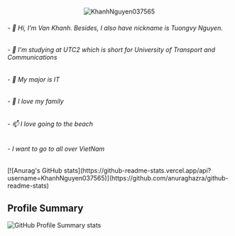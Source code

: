 <p align="center"> <img src="https://t3.ftcdn.net/jpg/03/29/36/40/360_F_329364028_wVuGGblS5BxfbbQYiPMZzpzOuAYUBkzx.jpg" alt=""> </p>
<p align="center"> <img src="https://komarev.com/ghpvc/?username=KhanhNguyen037565&label=Views&color=blue&style=plastic" alt="KhanhNguyen037565" /> </p>




<p >
<h6>- 👋 Hi, I’m Van Khanh. Besides, I also have nickname is Tuongvy Nguyen. </h6>
<h6>- 👀 I'm studying at UTC2 which is short for University of Transport and Communications </h6>
<h6>- 🌱 My major is IT </h6>
<h6>- 💞️ I love my family </h6>
<h6>- 📫 I love going to the beach </h6>
<h6>- I want to go to all over VietNam </h6>
  </p>
[![Anurag's GitHub stats](https://github-readme-stats.vercel.app/api?username=KhanhNguyen037565)](https://github.com/anuraghazra/github-readme-stats)
<!---
Tuongvy Nguyen/Tuongvy Nguyen  ✨ Don't boil the whole ocean just to make a pot of tea ✨ 
--->

## Profile Summary

![GitHub Profile Summary stats](https://github-profile-summary-cards.vercel.app/api/cards/profile-details?username=KhanhNguyen037565&theme=radical&show_icons=true)
